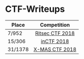 # CTF-Writeups

| Place        | Competition            |
| ------------- |:-----------:|
|7/952               |   [Ritsec CTF 2018](ritsec/README.md) |
|15/306              |  [inCTF 2018](inCTF2018/README.md) |
|31/1378             |  [X-MAS CTF 2018](XMAS2018/README.md) |
